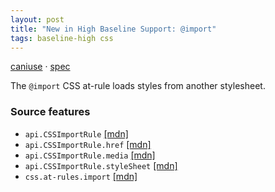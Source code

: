 ```yaml
---
layout: post
title: "New in High Baseline Support: @import"
tags: baseline-high css
---
```


[caniuse](https://caniuse.com/?search=import) · [spec](https://drafts.csswg.org/css-cascade-5/#at-import)

The `@import` CSS at-rule loads styles from another stylesheet.

### Source features

- ``api.CSSImportRule`` [[mdn]](https://https://developer.mozilla.org/en-US/search?q=api.CSSImportRule)
- ``api.CSSImportRule.href`` [[mdn]](https://https://developer.mozilla.org/en-US/search?q=api.CSSImportRule.href)
- ``api.CSSImportRule.media`` [[mdn]](https://https://developer.mozilla.org/en-US/search?q=api.CSSImportRule.media)
- ``api.CSSImportRule.styleSheet`` [[mdn]](https://https://developer.mozilla.org/en-US/search?q=api.CSSImportRule.styleSheet)
- ``css.at-rules.import`` [[mdn]](https://https://developer.mozilla.org/en-US/search?q=css.at-rules.import)
